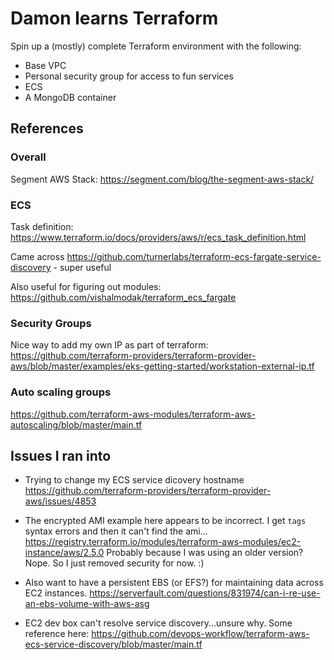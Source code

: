 # Damon learns Terraform

Spin up a (mostly) complete Terraform environment with the following:
- Base VPC
- Personal security group for access to fun services
- ECS
- A MongoDB container

## References

### Overall

Segment AWS Stack: https://segment.com/blog/the-segment-aws-stack/

### ECS

Task definition: https://www.terraform.io/docs/providers/aws/r/ecs_task_definition.html

Came across https://github.com/turnerlabs/terraform-ecs-fargate-service-discovery - super useful

Also useful for figuring out modules: https://github.com/vishalmodak/terraform_ecs_fargate

### Security Groups

Nice way to add my own IP as part of terraform: https://github.com/terraform-providers/terraform-provider-aws/blob/master/examples/eks-getting-started/workstation-external-ip.tf

### Auto scaling groups

https://github.com/terraform-aws-modules/terraform-aws-autoscaling/blob/master/main.tf

## Issues I ran into

- Trying to change my ECS service dicovery hostname
https://github.com/terraform-providers/terraform-provider-aws/issues/4853

- The encrypted AMI example here appears to be incorrect. I get `tags` syntax errors and then it can't find the ami...
https://registry.terraform.io/modules/terraform-aws-modules/ec2-instance/aws/2.5.0
Probably because I was using an older version? Nope. So I just removed security for now. :)

- Also want to have a persistent EBS (or EFS?) for maintaining data across EC2 instances. https://serverfault.com/questions/831974/can-i-re-use-an-ebs-volume-with-aws-asg

- EC2 dev box can't resolve service discovery...unsure why. Some reference here: https://github.com/devops-workflow/terraform-aws-ecs-service-discovery/blob/master/main.tf